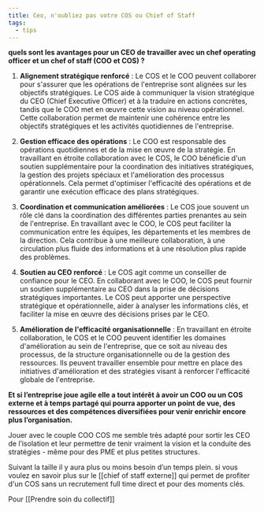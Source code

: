 ```yaml
---
title: Ceo, n'oubliez pas votre COS ou Chief of Staff
tags:
  - tips
---
```

**quels sont les avantages pour un CEO de travailler avec un chef operating officer et un chef of staff (COO et COS) ?**  
  
1. **Alignement stratégique renforcé** : Le COS et le COO peuvent collaborer pour s'assurer que les opérations de l'entreprise sont alignées sur les objectifs stratégiques. Le COS aide à communiquer la vision stratégique du CEO (Chief Executive Officer) et à la traduire en actions concrètes, tandis que le COO met en œuvre cette vision au niveau opérationnel. Cette collaboration permet de maintenir une cohérence entre les objectifs stratégiques et les activités quotidiennes de l'entreprise.  
  
2. **Gestion efficace des opérations** : Le COO est responsable des opérations quotidiennes et de la mise en œuvre de la stratégie. En travaillant en étroite collaboration avec le COS, le COO bénéficie d'un soutien supplémentaire pour la coordination des initiatives stratégiques, la gestion des projets spéciaux et l'amélioration des processus opérationnels. Cela permet d'optimiser l'efficacité des opérations et de garantir une exécution efficace des plans stratégiques.  
  
3. **Coordination et communication améliorées** : Le COS joue souvent un rôle clé dans la coordination des différentes parties prenantes au sein de l'entreprise. En travaillant avec le COO, le COS peut faciliter la communication entre les équipes, les départements et les membres de la direction. Cela contribue à une meilleure collaboration, à une circulation plus fluide des informations et à une résolution plus rapide des problèmes.  
  
4. **Soutien au CEO renforcé** : Le COS agit comme un conseiller de confiance pour le CEO. En collaborant avec le COO, le COS peut fournir un soutien supplémentaire au CEO dans la prise de décisions stratégiques importantes. Le COS peut apporter une perspective stratégique et opérationnelle, aider à analyser les informations clés, et faciliter la mise en œuvre des décisions prises par le CEO.  
  
5. **Amélioration de l'efficacité organisationnelle** : En travaillant en étroite collaboration, le COS et le COO peuvent identifier les domaines d'amélioration au sein de l'entreprise, que ce soit au niveau des processus, de la structure organisationnelle ou de la gestion des ressources. Ils peuvent travailler ensemble pour mettre en place des initiatives d'amélioration et des stratégies visant à renforcer l'efficacité globale de l'entreprise.  
  
**Et si l’entreprise joue agile elle a tout intérêt à avoir un COO ou un COS externe et à temps partagé qui pourra apporter un point de vue, des ressources et des compétences diversifiées pour venir enrichir encore plus l’organisation.**  
  
Jouer avec le couple COO COS me semble très adapté pour sortir les CEO de l’isolation et leur permettre de tenir vraiment la vision et la conduite des stratégies - même pour des PME et plus petites structures.  
  
Suivant la taille il y aura plus ou moins besoin d’un temps plein. si vous voulez en savoir plus sur le [[chief of staff externe]] qui permet de profiter d'un COS sans un recrutement full time direct et pour des moments clés.

Pour [[Prendre soin du collectif]]